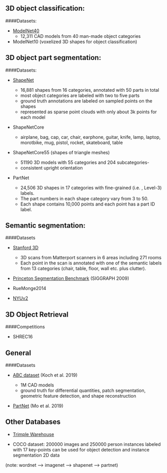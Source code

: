 3D object classification:
---

####Datasets:
  
  - [ModelNet40](https://modelnet.cs.princeton.edu/)
    - 12,311 CAD models from 40 man-made object categories
  - ModelNet10 (voxelized 3D shapes for object classification)

3D object part segmentation:
---

####Datasets:
  - [ShapeNet](https://shapenet.cs.stanford.edu/shrec17/)
    - 16,881 shapes from 16 categories, annotated with 50 parts in total
    - most object categories are labeled with two to five parts
    - ground truth annotations are labeled on sampled points on the shapes
    - represented as sparse point clouds with only about 3k points for each model
  - ShapeNetCore 
    - airplane, bag, cap, car, chair, earphone, guitar, knife, lamp, laptop, morotbike, mug, pistol, rocket, skateboard, table
  - ShapeNetCore55 (shapes of triangle meshes)
    - 51190 3D models with 55 categories and 204 subcategories-
    - consistent upright orientation
  
  - PartNet
    - 24,506 3D shapes in 17 categories with fine-grained (i.e. , Level-3) labels.
    - The part numbers in each shape category vary
from 3 to 50. 
    - Each shape contains 10,000 points and each point has a part ID label.


Semantic segmentation:
---

####Datasets
  - [Stanford 3D](http://graphics.stanford.edu/data/3Dscanrep/)
    - 3D scans from Matterport scanners in 6 areas including 271 rooms
    - Each point in the scan is annotated with one of the semantic labels from 13 categories (chair, table, floor, wall etc. plus clutter).
  
  - [Princeton Segmentation Benchmark](https://segeval.cs.princeton.edu/) (SIGGRAPH 2009)
  
  - RueMonge2014
  
  - [NYUv2](https://cs.nyu.edu/~silberman/datasets/nyu_depth_v2.html)


3D Object Retrieval
---

####Competitions
  - SHREC16


General
---

####Datasets
  - [ABC dataset](https://cs.nyu.edu/~zhongshi/publication/abc-dataset/)  (Koch et al. 2019)
    - 1M CAD models
    - ground truth for differential quantities, patch segmentation, geometric feature detection, and shape reconstruction
  
  - [PartNet](https://github.com/kevin-kaixu/partnet-symh) (Mo et al. 2019)


Other Databases
---

- [Trimple Warehouse](https://3dwarehouse.sketchup.com/)

- COCO dataset: 
    200000 images and 250000 person instances labeled with 17 key-points
    can be used for object detection and instance segmentation
    2D data


(note: wordnet --> imagenet --> shapenet --> partnet)